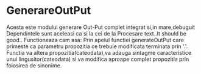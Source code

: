 # GenerareOutPut
Acesta este modulul generare Out-Put complet integrat si,in mare,debuguit
Dependintele sunt aceleasi ca si la cei de la Procesare text..It should be good..
Functioneaza cam asa:
  Prin apelul functiei generateOutPut care primeste ca parametru propozitia ce trebuie modificata terminata prin '.'.
  Functia va altera propozitia(cateodata),va adauga sintagme caracteristice unui lingusitor(cateodata) si va modifica aproape complet propozitia
  prin folosirea de sinonime.
